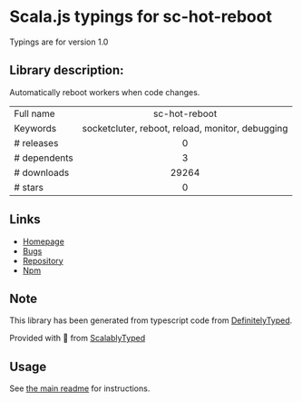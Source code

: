 
# Scala.js typings for sc-hot-reboot

Typings are for version 1.0

## Library description:
Automatically reboot workers when code changes.

|                    |                 |
| ------------------ | :-------------: |
| Full name          | sc-hot-reboot |
| Keywords           | socketcluter, reboot, reload, monitor, debugging |
| # releases         | 0 |
| # dependents       | 3 |
| # downloads        | 29264 |
| # stars            | 0 |

## Links
- [Homepage](https://github.com/SocketCluster/sc-hot-reboot)
- [Bugs](https://github.com/SocketCluster/sc-hot-reboot/issues)
- [Repository](https://github.com/SocketCluster/sc-hot-reboot)
- [Npm](https://www.npmjs.com/package/sc-hot-reboot)
    


## Note
This library has been generated from typescript code from [DefinitelyTyped](https://definitelytyped.org).

Provided with :purple_heart: from [ScalablyTyped](https://github.com/oyvindberg/ScalablyTyped)

## Usage
See [the main readme](../../readme.md) for instructions.


